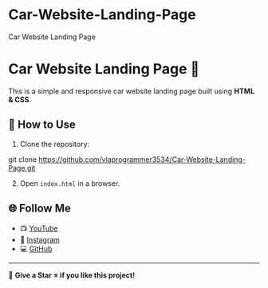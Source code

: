 # Car-Website-Landing-Page
Car Website Landing Page

# Car Website Landing Page 🚗

This is a simple and responsive car website landing page built using **HTML & CSS**.

## 🚀 How to Use
1. Clone the repository:  

git clone https://github.com/vlaprogrammer3534/Car-Website-Landing-Page.git

2. Open `index.html` in a browser.

## 🌐 Follow Me
- 📺 [YouTube](https://youtube.com/https://www.youtube.com/@vlaprogrammer)
- 📸 [Instagram](https://instagram.com/pkr_coder)
- 💻 [GitHub](https://github.com/vlaprogrammer3534)

---
💖 **Give a Star ⭐ if you like this project!**
